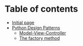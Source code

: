 # Table of contents

* [Initial page](README.md)
* [Python Design Patterns](python-design-patterns/README.md)
  * [Model-View-Controller](python-design-patterns/model-view-controller.md)
  * [The factory method](python-design-patterns/the-factory-method.md)

